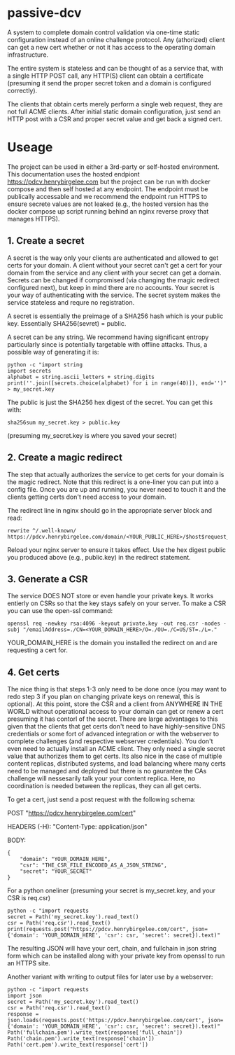# passive-dcv
A system to complete domain control validation via one-time static configuration instead of an online challenge protocol. Any (athorized) client can get a new cert whether or not it has access to the operating domain infrastructure.

The entire system is stateless and can be thought of as a service that, with a single HTTP POST call, any HTTP(S) client can obtain a certificate (presuming it send the proper secret token and a domain is configured correctly).

The clients that obtain certs merely perform a single web request, they are not full ACME clients. After initial static domain configuration, just send an HTTP post with a CSR and proper secret value and get back a signed cert.


# Useage

The project can be used in either a 3rd-party or self-hosted environment. This documentation uses the hosted endpiont https://pdcv.henrybirgelee.com but the project can be run with docker compose and then self hosted at any endpoint. The endpoint must be publically accessable and we recommend the endpoint run HTTPS to ensure secrete values are not leaked (e.g., the hosted version has the docker compose up script running behind an nginx reverse proxy that manages HTTPS).

## 1. Create a secret
A secret is the way only your clients are authenticated and allowed to get certs for your domain. A client without your secret can't get a cert for your domain from the service and any client with your secret can get a domain. Secrets can be changed if compromised (via changing the magic redirect configured next), but keep in mind there are no accounts. Your secret is your way of authenticating with the service. The secret system makes the service stateless and requre no registration.

A secret is essentially the preimage of a SHA256 hash which is your public key. Essentially SHA256(sevret) = public.

A secret can be any string. We recommend having significant entropy particularly since is potentially targetable with offline attacks. Thus, a possible way of generating it is:

```
python -c "import string
import secrets
alphabet = string.ascii_letters + string.digits
print(''.join([secrets.choice(alphabet) for i in range(40)]), end='')" > my_secret.key
```

The public is just the SHA256 hex digest of the secret. You can get this with:

```
sha256sum my_secret.key > public.key
```

(presuming my_secret.key is where you saved your secret)

## 2. Create a magic redirect

The step that actually authorizes the service to get certs for your domain is the magic redirect. Note that this redirect is a one-liner you can put into a config file. Once you are up and running, you never need to touch it and the clients getting certs don't need access to your domain.

The redirect line in nginx should go in the appropriate server block and read:

```
rewrite ^/.well-known/ https://pdcv.henrybirgelee.com/domain/<YOUR_PUBLIC_HERE>/$host$request_uri;
```

Reload your nginx server to ensure it takes effect. Use the hex digest public you produced above (e.g., public.key) in the redirect statement.

## 3. Generate a CSR

The service DOES NOT store or even handle your private keys. It works entierly on CSRs so that the key stays safely on your server. To make a CSR you can use the open-ssl command:

```
openssl req -newkey rsa:4096 -keyout private.key -out req.csr -nodes -subj "/emailAddress=./CN=<YOUR_DOMAIN_HERE>/O=./OU=./C=US/ST=./L=."
```

YOUR_DOMAIN_HERE is the domain you installed the redirect on and are requesting a cert for.

## 4. Get certs

The nice thing is that steps 1-3 only need to be done once (you may want to redo step 3 if you plan on changing private keys on renewal, this is optional). At this point, store the CSR and a client from ANYWHERE IN THE WORLD without operational access to your domain can get or renew a cert presuming it has contorl of the secret. There are large advantages to this given that the clients that get certs don't need to have highly-sensitive DNS credentials or some fort of advanced integration or with the webserver to complete challenges (and respective webserver credentials). You don't even need to actually install an ACME client. They only need a single secret value that authorizes them to get certs. Its also nice in the case of multiple content replicas, distributed systems, and load balancing where many certs need to be managed and deployed but there is no gaurantee the CAs challenge will nessesarily talk your your content replica. Here, no coordination is needed between the replicas, they can all get certs.

To get a cert, just send a post request with the following schema:

POST "https://pdcv.henrybirgelee.com/cert"

HEADERS (-H): "Content-Type: application/json"

BODY:
```
{
    "domain": "YOUR_DOMAIN_HERE",
    "csr": "THE_CSR_FILE_ENCODED_AS_A_JSON_STRING",
    "secret": "YOUR_SECRET"
}
```

For a python oneliner (presuming your secret is my_secret.key, and your CSR is req.csr)

```
python -c "import requests
secret = Path('my_secret.key').read_text()
csr = Path('req.csr').read_text()
print(requests.post("https://pdcv.henrybirgelee.com/cert", json={'domain': 'YOUR_DOMAIN_HERE', 'csr': csr, 'secret': secret}).text)"
```

The resulting JSON will have your cert, chain, and fullchain in json string form which can be installed along with your private key from openssl to run an HTTPS site.


Another variant with writing to output files for later use by a webserver:
```
python -c "import requests
import json
secret = Path('my_secret.key').read_text()
csr = Path('req.csr').read_text()
response = json.loads(requests.post('https://pdcv.henrybirgelee.com/cert', json={'domain': 'YOUR_DOMAIN_HERE', 'csr': csr, 'secret': secret}).text)"
Path('fullchain.pem').write_text(response['full_chain'])
Path('chain.pem').write_text(response['chain'])
Path('cert.pem').write_text(response['cert'])
```